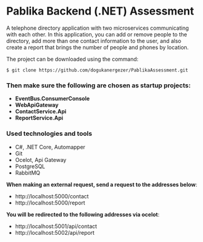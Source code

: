# Pablika Backend (.NET) Assessment

A telephone directory application with two microservices communicating with each other. In this application, you can add or remove people to the directory, add more than one contact information to the user, and also create a report that brings the number of people and phones by location.

The project can be downloaded using the command:
```
$ git clone https://github.com/dogukanergezer/PablikaAssessment.git
```
### Then make sure the following are chosen as startup projects:

- **EventBus.ConsumerConsole**
- **WebApiGateway**
- **ContactService.Api**
- **ReportService.Api**

### Used technologies and tools
- C#, .NET Core, Automapper
- Git
- Ocelot, Api Gateway
- PostgreSQL
- RabbitMQ 


**When making an external request, send a request to the addresses below**:
- http://localhost:5000/contact 
- http://localhost:5000/report

**You will be redirected to the following addresses via ocelot**:
- http://localhost:5001/api/contact 
- http://localhost:5002/api/report
